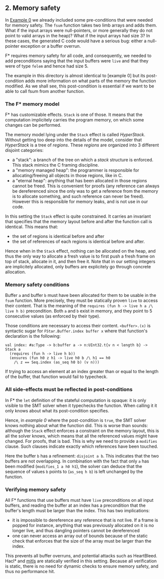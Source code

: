 ## 2. Memory safety

In [Example
0](https://github.com/mitls/hacl-star/tree/master/doc/tutorial/0-coding-field-arithmetic-in-fstar)
we already included some pre-conditions that were needed for memory
safety. The `fsum` function takes two limb arrays and adds them.  What
if the input arrays were null-pointers, or more generally they do not
point to valid arrays in the heap)?  What if the input arrays had size
3? In these cases, the generated C code would have a serious bug:
either a null-pointer exception or a buffer overrun. 

F\* requires memory safety for all code, and consequently,
we needed to add preconditions saying that the input buffers were `live`
and that they were of type `felem` and hence had size 5. 

The example in this directory is almost identical to [example 0] but its 
post-condition adds more information on what parts of the memory the function
modified. As we shall see, this post-condition is essential if we want to
be able to call fsum from another function.


### The F\* memory model

F* has customizable effects. `Stack` is one of those. It means that the computation implicitely carries the program memory, on which some changes can be performed.

The memory model lying under the `Stack` effect is called *HyperStack*. Without getting too deep into the details of the model, consider that *HyperStack* is a tree of *regions*.
These *regions* are organized into 3 different disjoint categories:
- a "stack": a branch of the tree on which a *stack* structure is enforced. This stack mimics the C framing discipline.
- a "memory managed heap": the programmer is responsible for allocating/freeing all objects in those regions, like in C.
- a "eternal heap": anything that has been allocated in those regions cannot be freed. This is convenient for proofs (any reference can always be dereferenced since the only was to get a reference from the memory is to allocate something, and such reference can never be freed). However this is responsible for memory leaks, and is not use in our code.

In this setting the `Stack` effect is quite constrained. It carries an invariant that specifies that the memory layout before and after the function call is identical. This means that:
- the set of regions is identical before and after
- the set of references of each regions is identical before and after.

Hence when in the `Stack` effect, nothing can be allocated on the heap, and thus the only way to allocate a fresh value is to first push a fresh frame on top of stack, allocate in it, and then free it.
Note that in our setting integers are implicitely allocated, only buffers are explicitely go through concrete allocation.

### Memory safety conditions

Buffer `a` and buffer `b` must have been allocated for them to be usable in the `fsum` function.
More precisely, they must be statically proven `live` to access their content. That is the meaning of the `requires (fun h -> live h a /\ live h b)` precondition.
Both `a` and `b` exist in memory, and they point to 5 consecutive values (as enforced by their type).

Those conditions are necessary to access their content. `<buffer>.(x)` is syntactic sugar for `FStar.Buffer.index buffer x` where that function's declaration is the following:
```F#
val index: #a:Type -> b:buffer a -> n:UInt32.t{v n < length b} -> Stack a
  (requires (fun h -> live h b))
  (ensures (fun h0 z h1 -> live h0 b /\ h1 == h0
    /\ z == Seq.index (as_seq h0 b) (v n)))
```

If trying to access an element at an index greater than or equal to the length of the buffer, that function would fail to typecheck.

### All side-effects must be reflected in post-conditions

In F* the `let` definition of the stateful computation is opaque: it is only visible to the SMT solver when it typechecks the function. When calling it it only knows about what its post-condition specifies.

Hence, in *example 0* where the post-condition is `true`, the SMT solver knows nothing about what the function did.
This is worse than sounds: although the `Stack` effect enforces a constraint on the memory layout, this is all the solver knows, which means that all the referenced values might have changed. For proofs, that is bad.
This is why we need to provide a `modifies` clause. Such clauses indicate exactly which references have been touched.

Here the buffer `b` has a refinement: `disjoint a b`. This indicates that the two buffers are not overlapping. In combination with the fact that only `a` has been modified (`modifies_1 a h0 h1`), the solver can deduce that the sequence of values `b` points to (`as_seq h b`) is left unchanged by the function.

### Verifying memory safety

All F\* functions that use buffers must have `live` preconditions on
all input buffers, and reading the buffer at an index has a
precondition that the buffer's length must be larger than the
index. This has two implications: 

- it is impossible to dereference
any reference that is not live. If a frame is popped for instance,
anything that was previously allocated on it is no longer live, and
thus dangling pointers cannot be dereferenced
- one can never access
an array out of bounds because of the static check that enforces that
the size of the array must be larger than the index.

This prevents all buffer overruns, and potential attacks such as HeartBleed.
Hacl* and [mitls](https://github.com/mitls/mitls-star) are statically verified in this setting.
Because all verification is static, there is no need for dynamic checks to ensure memory safety, and thus no performance hit.
